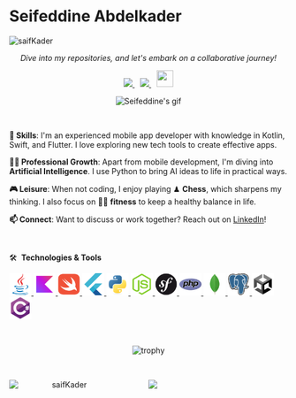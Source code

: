 # Seifeddine Abdelkader

<p align="left">
  <img src="https://komarev.com/ghpvc/?username=saifKader&label=Profile%20views&color=D69254&style=flat" alt="saifKader" />
</p>

<p align="center">
  <i>Dive into my repositories, and let's embark on a collaborative journey!</i>
</p>

<p align="center">
  <a href="https://www.linkedin.com/in/seifeddine-abdelkader-157687215/" style="margin-right: 10px;">
    <img src="https://www.vectorlogo.zone/logos/linkedin/linkedin-tile.svg" width="30"/>
  </a>
  <a href="https://www.fiverr.com/users/fun0st" style="margin-right: 10px;">
    <img src="https://www.vectorlogo.zone/logos/fiverr/fiverr-icon.svg" width="35"/>
  </a>
  <a href="https://www.upwork.com/freelancers/~01af48bd7df2e56253">
    <img src="https://www.vectorlogo.zone/logos/upwork/upwork-icon.svg" width="30" height="30"/>
  </a>
</p>
<p align="center">
<img src="https://user-images.githubusercontent.com/74038190/229223263-cf2e4b07-2615-4f87-9c38-e37600f8381a.gif" alt="Seifeddine's gif"/>
</p>

<br>

**🚀 Skills**: I'm an experienced mobile app developer with knowledge in Kotlin, Swift, and Flutter. I love exploring new tech tools to create effective apps.

**👨‍💻 Professional Growth**: Apart from mobile development, I'm diving into **Artificial Intelligence**. I use Python to bring AI ideas to life in practical ways.

**🎮 Leisure**: When not coding, I enjoy playing ♟ **Chess**, which sharpens my thinking. I also focus on 🏋️‍♂️ **fitness** to keep a healthy balance in life.

**📫 Connect**: Want to discuss or work together? Reach out on [LinkedIn](https://www.linkedin.com/in/seifeddine-abdelkader-157687215/)!

<br>

🛠️&nbsp;&nbsp;**Technologies & Tools**

<p align="left">

<a href="https://www.java.com/" target="_blank" rel="noreferrer"> <img src="https://raw.githubusercontent.com/devicons/devicon/master/icons/java/java-original.svg" alt="java" width="40" height="40"/> </a>
<a href="https://kotlinlang.org/" target="_blank" rel="noreferrer"> <img src="https://raw.githubusercontent.com/devicons/devicon/master/icons/kotlin/kotlin-original.svg" alt="kotlin" width="40" height="40"/> </a>
<a href="https://developer.apple.com/swift/" target="_blank" rel="noreferrer"> <img src="https://raw.githubusercontent.com/devicons/devicon/master/icons/swift/swift-original.svg" alt="swift" width="40" height="40"/> </a>
<a href="https://flutter.dev/" target="_blank" rel="noreferrer"> <img src="https://raw.githubusercontent.com/devicons/devicon/master/icons/flutter/flutter-original.svg" alt="flutter" width="40" height="40"/> </a>
<a href="https://www.python.org/" target="_blank" rel="noreferrer"> <img src="https://raw.githubusercontent.com/devicons/devicon/master/icons/python/python-original.svg" alt="python" width="40" height="40"/> </a>
<a href="https://nodejs.org/" target="_blank" rel="noreferrer"> <img src="https://raw.githubusercontent.com/devicons/devicon/master/icons/nodejs/nodejs-original.svg" alt="nodejs" width="40" height="40"/> </a>
<a href="https://symfony.com/" target="_blank" rel="noreferrer"> <img src="https://raw.githubusercontent.com/devicons/devicon/master/icons/symfony/symfony-original.svg" alt="symfony" width="40" height="40"/> </a>
<a href="https://www.php.net/" target="_blank" rel="noreferrer"> <img src="https://raw.githubusercontent.com/devicons/devicon/master/icons/php/php-original.svg" alt="php" width="40" height="40"/> </a>
<a href="https://www.mongodb.com/" target="_blank" rel="noreferrer"> <img src="https://raw.githubusercontent.com/devicons/devicon/master/icons/mongodb/mongodb-original.svg" alt="mongodb" width="40" height="40"/> </a>
<a href="https://www.postgresql.org/" target="_blank" rel="noreferrer"> <img src="https://raw.githubusercontent.com/devicons/devicon/master/icons/postgresql/postgresql-original.svg" alt="postgresql" width="40" height="40"/> </a>
<a href="https://unity.com/" target="_blank" rel="noreferrer"> <img src="https://raw.githubusercontent.com/devicons/devicon/master/icons/unity/unity-original.svg" alt="unity" width="40" height="40"/> </a>
<a href="https://docs.microsoft.com/en-us/dotnet/csharp/" target="_blank" rel="noreferrer"> <img src="https://raw.githubusercontent.com/devicons/devicon/master/icons/csharp/csharp-original.svg" alt="csharp" width="40" height="40"/> </a>


</p>

<br>

<p align="center">
 <img src="https://github-profile-trophy.vercel.app/?username=saifKader&margin-w=15&row=1&column=6&no-bg=true&no-frame=true&theme=darkhub" alt="trophy" />
</p>

<br>

<p align="center">
    <img align="left" width="40%" src="https://github-readme-stats.vercel.app/api/top-langs?username=saifKader&show_icons=true&locale=en&layout=compact&theme=github_dark&hide_border=true" alt="saifKader" />
    <img align="right" width="50%" src="https://github-readme-streak-stats.herokuapp.com?user=saifKader&theme=github-dark&hide_border=true&date_format=j%20M%5B%20Y%5D"/>
</p>

